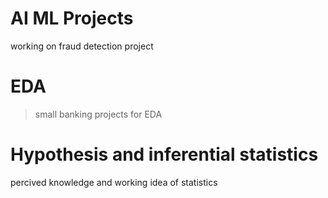 
# AI ML Projects

working on fraud detection project

# EDA

> small banking projects for EDA

# Hypothesis and inferential statistics

percived knowledge and working idea of statistics


